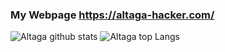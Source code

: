### My Webpage https://altaga-hacker.com/

![Altaga github stats](https://github-readme-stats.vercel.app/api?username=altaga&show_icons=true&theme=great-gatsby&layout=compact)
![Altaga top Langs](https://github-readme-stats.vercel.app/api/top-langs/?username=altaga&theme=great-gatsby&layout=compact)
